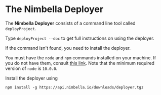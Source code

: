 <!--
#
# Nimbella CONFIDENTIAL
# ---------------------
#
#   2018 - present Nimbella Corp
#   All Rights Reserved.
#
# NOTICE:
#
# All information contained herein is, and remains the property of
# Nimbella Corp and its suppliers, if any.  The intellectual and technical
# concepts contained herein are proprietary to Nimbella Corp and its
# suppliers and may be covered by U.S. and Foreign Patents, patents
# in process, and are protected by trade secret or copyright law.
#
# Dissemination of this information or reproduction of this material
# is strictly forbidden unless prior written permission is obtained
# from Nimbella Corp.
#
-->

# The Nimbella Deployer


The **Nimbella Deployer** consists of a
command line tool called `deployProject`.

Type `deployProject --doc` to get full instructions on using the deployer.

If the command isn't found, you need to install the deployer.

You must have the `node` and `npm` commands installed on your
machine. If you do not have them, consult [this
link](https://docs.npmjs.com/downloading-and-installing-node-js-and-npm).
Note that the minimum required version of `node` is `10.0.0`.

Install the deployer using

```
npm install -g https://api.nimbella.io/downloads/deployer.tgz

```
